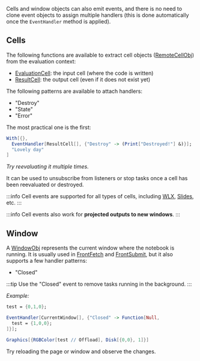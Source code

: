 Cells and window objects can also emit events, and there is no need to clone event objects to assign multiple handlers (this is done automatically once the `EventHandler` method is applied).

## Cells
The following functions are available to extract cell objects ([RemoteCellObj](frontend/Reference/Cells%20and%20Notebook/RemoteCellObj.md)) from the evaluation context:

- [EvaluationCell](frontend/Reference/Cells%20and%20Notebook/EvaluationCell.md): the input cell (where the code is written)
- [ResultCell](frontend/Reference/Cells%20and%20Notebook/ResultCell.md): the output cell (even if it does not exist yet)

The following patterns are available to attach handlers:

- "Destroy"
- "State"
- "Error"

The most practical one is the first:

```mathematica
With[{},
  EventHandler[ResultCell[], {"Destroy" -> (Print["Destroyed!"] &)}];
  "Lovely day"
]
```
*Try reevaluating it multiple times.*

It can be used to unsubscribe from listeners or stop tasks once a cell has been reevaluated or destroyed. 

:::info
Cell events are supported for all types of cells, including [WLX](frontend/Cell%20types/WLX.md), [Slides](frontend/Cell%20types/Slides.md), etc.
:::

:::info
Cell events also work for __projected outputs to new windows__.
:::

## Window
A [WindowObj](frontend/Reference/Frontend%20IO/WindowObj.md) represents the current window where the notebook is running. It is usually used in [FrontFetch](frontend/Reference/Frontend%20IO/FrontFetch.md) and [FrontSubmit](frontend/Reference/Frontend%20IO/FrontSubmit.md), but it also supports a few handler patterns:

- "Closed"

:::tip
Use the "Closed" event to remove tasks running in the background.
:::

*Example:*
```mathematica
test = {0,1,0};

EventHandler[CurrentWindow[], {"Closed" -> Function[Null,
  test = {1,0,0};
]}];

Graphics[{RGBColor[test // Offload], Disk[{0,0}, 1]}]
```

Try reloading the page or window and observe the changes.
